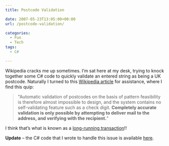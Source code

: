 ```yaml
---
title: Postcode Validation

date: 2007-05-23T13:05:00+00:00
url: /postcode-validation/

categories:
  - Fun
  - Tech
tags:
  - C#

---
```


Wikipedia cracks me up sometimes. I’m sat here at my desk, trying to knock together some C# code to quickly validate an entered string as being a UK postcode. Naturally I turned to this [Wikipedia article][1] for assistance, where I find this quip:

> "Automatic validation of postcodes on the basis of pattern feasibility is therefore almost impossible to design, and the system contains no self-validating feature such as a check digit. **Completely accurate validation is only possible by attempting to deliver mail to the address, and verifying with the recipient.**"

I think that’s what is known as a [long-running transaction][2]!!

**Update** – the C# code that I wrote to handle this issue is available [here][3].

 [1]: http://en.wikipedia.org/wiki/UK_postcodes
 [2]: http://en.wikipedia.org/wiki/Long_running_transaction
 [3]: https://blog.iannelson.uk/a-c-postcode-struct-with-parser/